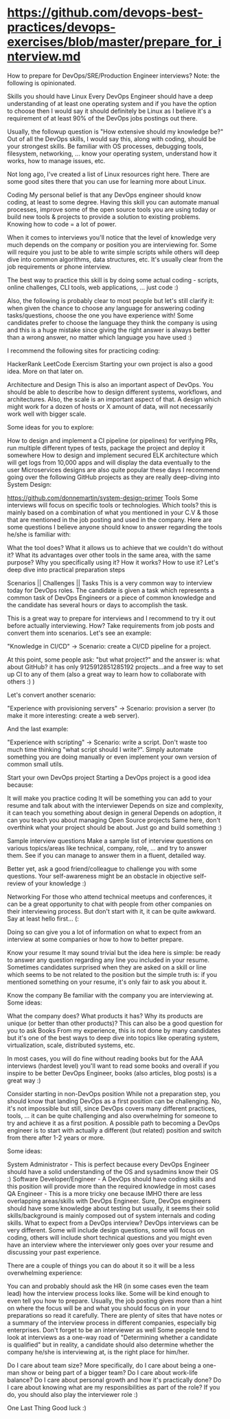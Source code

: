 # https://github.com/devops-best-practices/devops-exercises/blob/master/prepare_for_interview.md

How to prepare for DevOps/SRE/Production Engineer interviews?
Note: the following is opinionated.

Skills you should have
Linux
Every DevOps Engineer should have a deep understanding of at least one operating system and if you have the option to choose then I would say it should definitely be Linux as I believe it's a requirement of at least 90% of the DevOps jobs postings out there.

Usually, the followup question is "How extensive should my knowledge be?" Out of all the DevOps skills, I would say this, along with coding, should be your strongest skills. Be familiar with OS processes, debugging tools, filesystem, networking, ... know your operating system, understand how it works, how to manage issues, etc.

Not long ago, I've created a list of Linux resources right here. There are some good sites there that you can use for learning more about Linux.

Coding
My personal belief is that any DevOps engineer should know coding, at least to some degree. Having this skill you can automate manual processes, improve some of the open source tools you are using today or build new tools & projects to provide a solution to existing problems. Knowing how to code = a lot of power.

When it comes to interviews you'll notice that the level of knowledge very much depends on the company or position you are interviewing for. Some will require you just to be able to write simple scripts while others will deep dive into common algorithms, data structures, etc. It's usually clear from the job requirements or phone interview.

The best way to practice this skill is by doing some actual coding - scripts, online challenges, CLI tools, web applications, ... just code :)

Also, the following is probably clear to most people but let's still clarify it: when given the chance to choose any language for answering coding tasks/questions, choose the one you have experience with! Some candidates prefer to choose the language they think the company is using and this is a huge mistake since giving the right answer is always better than a wrong answer, no matter which language you have used :)

I recommend the following sites for practicing coding:

HackerRank
LeetCode
Exercism
Starting your own project is also a good idea. More on that later on.

Architecture and Design
This is also an important aspect of DevOps. You should be able to describe how to design different systems, workflows, and architectures. Also, the scale is an important aspect of that. A design which might work for a dozen of hosts or X amount of data, will not necessarily work well with bigger scale.

Some ideas for you to explore:

How to design and implement a CI pipeline (or pipelines) for verifying PRs, run multiple different types of tests, package the project and deploy it somewhere
How to design and implement secured ELK architecture which will get logs from 10,000 apps and will display the data eventually to the user
Microservices designs are also quite popular these days
I recommend going over the following GitHub projects as they are really deep-diving into System Design:

https://github.com/donnemartin/system-design-primer
Tools
Some interviews will focus on specific tools or technologies. Which tools? this is mainly based on a combination of what you mentioned in your C.V & those that are mentioned in the job posting and used in the company. Here are some questions I believe anyone should know to answer regarding the tools he/she is familiar with:

What the tool does? What it allows us to achieve that we couldn't do without it?
What its advantages over other tools in the same area, with the same purpose? Why you specifically using it?
How it works?
How to use it?
Let's deep dive into practical preparation steps

Scenarios || Challenges || Tasks
This is a very common way to interview today for DevOps roles. The candidate is given a task which represents a common task of DevOps Engineers or a piece of common knowledge and the candidate has several hours or days to accomplish the task.

This is a great way to prepare for interviews and I recommend to try it out before actually interviewing. How? Take requirements from job posts and convert them into scenarios. Let's see an example:

"Knowledge in CI/CD" -> Scenario: create a CI/CD pipeline for a project.

At this point, some people ask: "but what project?" and the answer is: what about GitHub? it has only 9125912851285192 projects...and a free way to set up CI to any of them (also a great way to learn how to collaborate with others :) )

Let's convert another scenario:

"Experience with provisioning servers" -> Scenario: provision a server (to make it more interesting: create a web server).

And the last example:

"Experience with scripting" -> Scenario: write a script. Don't waste too much time thinking "what script should I write?". Simply automate something you are doing manually or even implement your own version of common small utils.

Start your own DevOps project
Starting a DevOps project is a good idea because:

It will make you practice coding
It will be something you can add to your resume and talk about with the interviewer
Depends on size and complexity, it can teach you something about design in general
Depends on adoption, it can you teach you about managing Open Source projects
Same here, don't overthink what your project should be about. Just go and build something :)

Sample interview questions
Make a sample list of interview questions on various topics/areas like technical, company, role, ... and try to answer them. See if you can manage to answer them in a fluent, detailed way.

Better yet, ask a good friend/colleague to challenge you with some questions. Your self-awareness might be an obstacle in objective self-review of your knowledge :)

Networking
For those who attend technical meetups and conferences, it can be a great opportunity to chat with people from other companies on their interviewing process. But don't start with it, it can be quite awkward. Say at least hello first... (:

Doing so can give you a lot of information on what to expect from an interview at some companies or how to how to better prepare.

Know your resume
It may sound trivial but the idea here is simple: be ready to answer any question regarding any line you included in your resume. Sometimes candidates surprised when they are asked on a skill or line which seems to be not related to the position but the simple truth is: if you mentioned something on your resume, it's only fair to ask you about it.

Know the company
Be familiar with the company you are interviewing at. Some ideas:

What the company does?
What products it has?
Why its products are unique (or better than other products)? This can also be a good question for you to ask
Books
From my experience, this is not done by many candidates but it's one of the best ways to deep dive into topics like operating system, virtualization, scale, distributed systems, etc.

In most cases, you will do fine without reading books but for the AAA interviews (hardest level) you'll want to read some books and overall if you inspire to be better DevOps Engineer, books (also articles, blog posts) is a great way :)

Consider starting in non-DevOps position
While not a preparation step, you should know that landing DevOps as a first position can be challenging. No, it's not impossible but still, since DevOps covers many different practices, tools, ... it can be quite challenging and also overwhelming for someone to try and achieve it as a first position.
A possible path to becoming a DevOps engineer is to start with actually a different (but related) position and switch from there after 1-2 years or more.

Some ideas:

System Administrator - This is perfect because every DevOps Engineer should have a solid understanding of the OS and sysadmins know their OS :)
Software Developer/Engineer - A DevOps should have coding skills and this position will provide more than the required knowledge in most cases
QA Engineer - This is a more tricky one because IMHO there are less overlapping areas/skills with DevOps Engineer. Sure, DevOps engineers should have some knowledge about testing but usually, it seems their solid skills/background is mainly composed out of system internals and coding skills.
What to expect from a DevOps interview?
DevOps interviews can be very different. Some will include design questions, some will focus on coding, others will include short technical questions and you might even have an interview where the interviewer only goes over your resume and discussing your past experience.

There are a couple of things you can do about it so it will be a less overwhelming experience:

You can and probably should ask the HR (in some cases even the team lead) how the interview process looks like. Some will be kind enough to even tell you how to prepare.
Usually, the job posting gives more than a hint on where the focus will be and what you should focus on in your preparations so read it carefully.
There are plenty of sites that have notes or a summary of the interview process in different companies, especially big enterprises.
Don't forget to be an interviewer as well
Some people tend to look at interviews as a one-way road of "Determining whether a candidate is qualified" but in reality, a candidate should also determine whether the company he/she is interviewing at, is the right place for him/her.

Do I care about team size? More specifically, do I care about being a one-man show or being part of a bigger team?
Do I care about work-life balance?
Do I care about personal growth and how it's practically done?
Do I care about knowing what are my responsibilities as part of the role?
If you do, you should also play the interviewer role :)

One Last Thing
Good luck :)